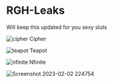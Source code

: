 # RGH-Leaks
Will keep this updated for you sexy sluts

![cipher](https://user-images.githubusercontent.com/114695247/218244379-0f2b15da-6bec-4447-8e78-e81be2c25a0b.png) Cipher

![teapot](https://user-images.githubusercontent.com/114695247/218244382-572a3f76-63c3-4898-a6bf-a225b2973cbe.png) Teapot

![nfinite](https://user-images.githubusercontent.com/114695247/218244632-aa5b894d-8162-4c6d-b6a5-02994135effe.png) Nfinite


![Screenshot 2023-02-02 224754](https://user-images.githubusercontent.com/114695247/216516404-ed9730c1-0d25-4682-94ba-7724f3ca9fe4.png)
